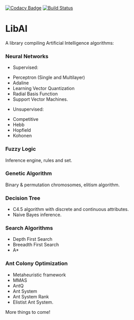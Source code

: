 [![Codacy Badge](https://api.codacy.com/project/badge/Grade/04934cde73744ece8fbfaa5963d9fa34)](https://www.codacy.com/app/kronenthaler/libai?utm_source=github.com&utm_medium=referral&utm_content=kronenthaler/libai&utm_campaign=badger)
[![Build Status](https://travis-ci.org/kronenthaler/libai.svg?branch=master)](https://travis-ci.org/kronenthaler/libai)

LibAI 
=====

A library compiling Artificial Intelligence algorithms:

### Neural Networks
* Supervised: 
 - Perceptron (Single and Multilayer)
 - Adaline
 - Learning Vector Quantization
 - Radial Basis Function
 - Support Vector Machines.
* Unsupervised: 
 - Competitive
 - Hebb
 - Hopfield
 - Kohonen
	
### Fuzzy Logic
Inference engine, rules and set.
	
### Genetic Algorithm
Binary & permutation chromosomes, elitism algorithm.
	
### Decision Tree
* C4.5 algorithm with discrete and continuous attributes.
* Naive Bayes inference.
	
### Search Algorithms
* Depth First Search
* Breeadth First Search
* A*
	
### Ant Colony Optimization
* Metaheuristic framework
* MMAS
* AntQ
* Ant System
* Ant System Rank
* Elistist Ant System.

More things to come!
	

